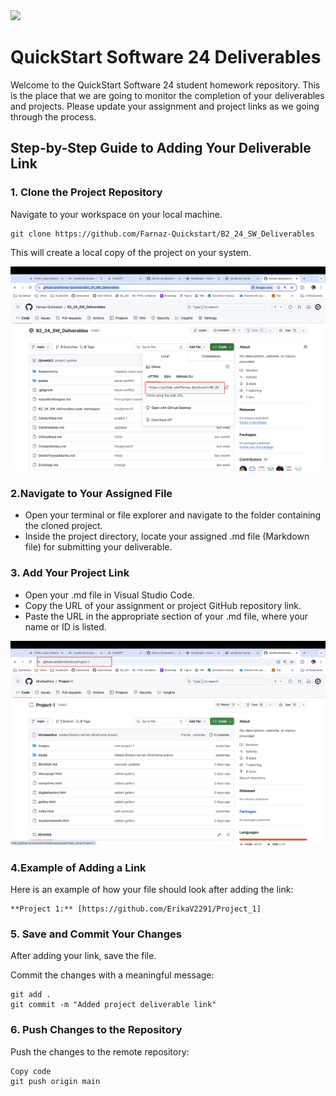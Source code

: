 <img src="./assets/QS_Logo.png" style="width:250px; margin-left:auto; margin-right:auto"/>
<br>

# QuickStart Software 24 Deliverables

Welcome to the QuickStart Software 24 student homework repository.
This is the place that we are going to monitor the completion of your deliverables and projects. Please update your assignment and project links as we going through the process.


## Step-by-Step Guide to Adding Your Deliverable Link
### 1. Clone the Project Repository
Navigate to your workspace on your local machine.
```
git clone https://github.com/Farnaz-Quickstart/B2_24_SW_Deliverables
``` 
This will create a local copy of the project on your system.

<img src="./assets/git1.png" /><br>

### 2.Navigate to Your Assigned File
- Open your terminal or file explorer and navigate to the folder containing the cloned project.
- Inside the project directory, locate your assigned .md file (Markdown file) for submitting your deliverable.


### 3. Add Your Project Link
- Open your .md file in Visual Studio Code.
- Copy the URL of your assignment or project GitHub repository link.
- Paste the URL in the appropriate section of your .md file, where your name or ID is listed.

<img src="./assets/git2.png" /><br>

### 4.Example of Adding a Link
Here is an example of how your file should look after adding the link:

```
**Project 1:** [https://github.com/ErikaV2291/Project_1]
```
### 5. Save and Commit Your Changes
After adding your link, save the file.

Commit the changes with a meaningful message:

```
git add .
git commit -m "Added project deliverable link"
```

### 6. Push Changes to the Repository
Push the changes to the remote repository:

```
Copy code
git push origin main
```





